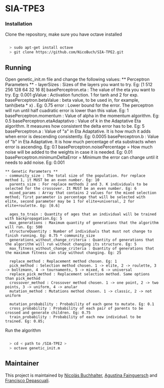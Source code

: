 # SIA-TPE3


### Installation ###

Clone the repository, make sure you have octave installed
 ```bash

   > sudo apt-get install octave
   > git clone https://github.com/NicoBuch/SIA-TPE2.git

 ```


## Running ##

  Open genetic_init.m file and change the following values:
    ** Perceptron Parameters **
    - layerSizes : Sizes of the layers you want to try. Eg: [1 512 256 128 64 32 16 8]
      basePerceptron.eta : The value of the eta you want to try. Eg: 0.001
      gValue : Activation function. 1 for tanh and 2 for exp.
      basePerceptron.betaValue : beta value, to be used in, for example, tanh(beta * x) . Eg: 0.75
      error : Lower bound for the error. The perceptron will run until half cuadratic error is lower than this value. Eg: 1
      basePerceptron.momentum : Value of alpha in the momentum algorithm. Eg: 0.5
      basePerceptron.etaAdaptativo : Value of k in the Adaptative Eta algorithm. It measures how consistent the delta error has to be. Eg: 5
      basePerceptron.a : Value of "a" in Eta Adaptative. It is how much it adds when error is descending consistently. Eg: 0.0005
      basePerceptron.b : Value of "b" in Eta Adaptative. It is how much percentage of eta substracts when error is ascending. Eg: 0.1
      basePerceptron.noisePercentage = How much noise will be added to the weights in case it is needed. Eg: 0.01
      basePerceptron.minimumDeltaError = Minimum the error can change until it needs to add noise. Eg: 0.001

    ** Genetic Parameters **
    - community_size : The total size of the population. For replace method 1, it MUST be an even number. Eg: 10
      parents_size : For replace methods 2 and 3. K individuals to be selected for the crossover. It MUST be an even number. Eg: 6
      mixed_params : Array that contains 2 values for the mixed selection method; first parameter is percentage that will be selected with elite, second parameter may be 1 for elite+universal, 2 for elite+roulette. Eg: [0.6]

      ages_to_train : Quantity of ages that an individual will be trained with backpropagation.Eg: 5
      max_generations : Maximum quantity of generations that the algorithm will run. Eg: 500
      structureQuantity : Number of individuals that must not change to finish running. Eg: 0.75 * community_size
      generations_without_change_criteria : Quantity of generations that the algorithm will run without changing its structure. Eg: 5
      max_fitness_without_change_criteria : Quantity of generations that the maximum fitness can stay without changing. Eg: 25

      replace_method : Replacement method chosen. Eg: 1
      pick_method : Selection method chosen. 1 -> elite, 2 -> roulette, 3 -> boltzmann, 4 -> tournaments, 5 -> mixed, 6 -> universal
      replace_pick_method : Replacement selection method. Same options than pick_method
      crossover_method : Crossover method chosen. 1 -> one point, 2 -> two points, 3 -> uniform, 4 -> anular
      mutation_method : Mutations method chosen. 1 -> classic, 2 -> not uniform

      mutation_probability : Probability of each gene to mutate. Eg: 0.1
      cross_probability : Probability of each pair of parents to be crossed and generate children. Eg: 0.75
      train_probability : Probability of each new individual to be trained. Eg: 0.85;

Run the algorithm
 ```bash

   > cd < path to /SIA-TPE2 >
   > octave genetic_init.m

 ```

## Maintainer ##

This project is maintained by [Nicolás Buchhalter](https://github.com/NicoBuch), [Agustina Fainguersch](https://github.com/agusfagus) and [Francisco Depascuali](https://github.com/frandepa).
